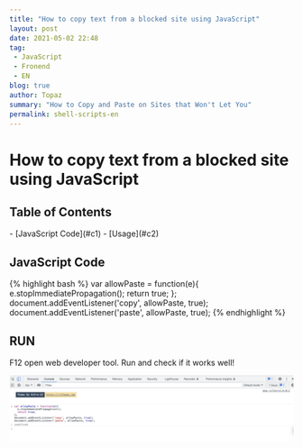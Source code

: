 ```yaml
---
title: "How to copy text from a blocked site using JavaScript"
layout: post
date: 2021-05-02 22:48
tag:
 - JavaScript
 - Fronend
 - EN
blog: true
author: Topaz
summary: "How to Copy and Paste on Sites that Won't Let You"
permalink: shell-scripts-en
---
```

<h1 class="title"> How to copy text from a blocked site using JavaScript </h1>


<h2> Table of Contents </h2>
- [JavaScript Code](#c1)
- [Usage](#c2)


<h2 id="c1"> JavaScript Code </h2>

{% highlight bash %}
var allowPaste = function(e){
  e.stopImmediatePropagation();
  return true;
};
document.addEventListener('copy', allowPaste, true);
document.addEventListener('paste', allowPaste, true);
{% endhighlight %}

<h2 id="c1"> RUN </h2>

F12 open web developer tool. Run and check if it works well!

<img class="max-wight=800px; left-image" src="/assets/images/posts/build-a-blog/frontend_dev.png" alt="Alt Text">
